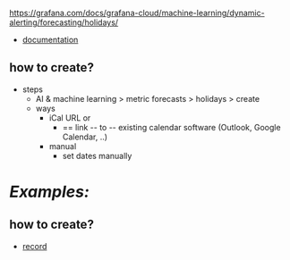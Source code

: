 https://grafana.com/docs/grafana-cloud/machine-learning/dynamic-alerting/forecasting/holidays/

* [documentation](https://github.com/facebook/prophet/blob/main/docs/_docs/holiday_effects.md)

## how to create?
* steps
  * AI & machine learning > metric forecasts > holidays > create
  * ways
    * iCal URL or
      * == link -- to -- existing calendar software (Outlook, Google Calendar, ..)
    * manual
      * set dates manually

# _Examples:_
## how to create?
* [record](static/forecasting-holidays.mp4)
